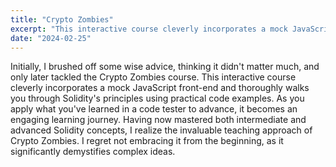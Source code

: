 ```yaml
---
title: "Crypto Zombies"
excerpt: "This interactive course cleverly incorporates a mock JavaScript front-end and thoroughly walks you through Solidity's principles using practical code examples."
date: "2024-02-25"
---
```


Initially, I brushed off some wise advice, thinking it didn't matter much, and only later tackled the Crypto Zombies course. This interactive course cleverly incorporates a mock JavaScript front-end and thoroughly walks you through Solidity's principles using practical code examples. As you apply what you've learned in a code tester to advance, it becomes an engaging learning journey. Having now mastered both intermediate and advanced Solidity concepts, I realize the invaluable teaching approach of Crypto Zombies. I regret not embracing it from the beginning, as it significantly demystifies complex ideas.